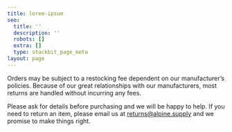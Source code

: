 ```yaml
---
title: lorem-ipsum
seo:
  title: ''
  description: ''
  robots: []
  extra: []
  type: stackbit_page_meta
layout: page
---
```

Orders may be subject to a restocking fee dependent on our manufacturer’s policies. Because of our great relationships with our manufacturers, most returns are handled without incurring any fees.

Please ask for details before purchasing and we will be happy to help. If you need to return an item, please email us at returns@alpine.supply and we promise to make things right.
